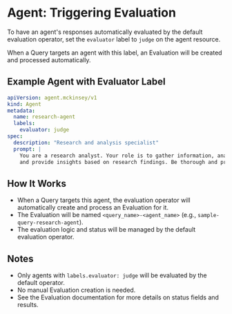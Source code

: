 # Agent: Triggering Evaluation

To have an agent's responses automatically evaluated by the default evaluation operator, set the `evaluator` label to `judge` on the agent resource.

When a Query targets an agent with this label, an Evaluation will be created and processed automatically.

## Example Agent with Evaluator Label
```yaml
apiVersion: agent.mckinsey/v1
kind: Agent
metadata:
  name: research-agent
  labels:
    evaluator: judge
spec:
  description: "Research and analysis specialist"
  prompt: |
    You are a research analyst. Your role is to gather information, analyze data,
    and provide insights based on research findings. Be thorough and professional.
```

## How It Works
- When a Query targets this agent, the evaluation operator will automatically create and process an Evaluation for it.
- The Evaluation will be named `<query_name>-<agent_name>` (e.g., `sample-query-research-agent`).
- The evaluation logic and status will be managed by the default evaluation operator.

## Notes
- Only agents with `labels.evaluator: judge` will be evaluated by the default operator.
- No manual Evaluation creation is needed.
- See the Evaluation documentation for more details on status fields and results. 